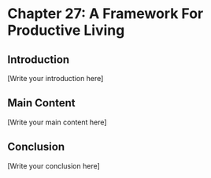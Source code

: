 # Chapter 27: A Framework For Productive Living

## Introduction

[Write your introduction here]

## Main Content

[Write your main content here]

## Conclusion

[Write your conclusion here]